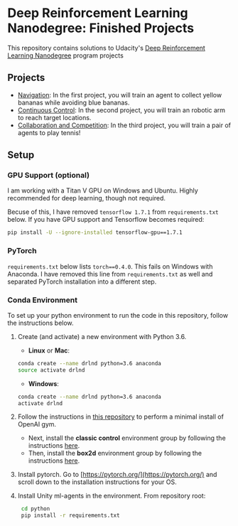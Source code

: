 
# Deep Reinforcement Learning Nanodegree: Finished Projects

This repository contains solutions to Udacity's [Deep Reinforcement Learning Nanodegree](https://www.udacity.com/course/deep-reinforcement-learning-nanodegree--nd893) program projects

## Projects

* [Navigation](p1_navigation): In the first project, you will train an agent to collect yellow bananas while avoiding blue bananas.
* [Continuous Control](https://github.com/udacity/deep-reinforcement-learning/tree/master/p2_continuous-control): In the second project, you will train an robotic arm to reach target locations.
* [Collaboration and Competition](https://github.com/udacity/deep-reinforcement-learning/tree/master/p3_collab-compet): In the third project, you will train a pair of agents to play tennis! 

## Setup

### GPU Support (optional)

I am working with a Titan V GPU on Windows and Ubuntu. Highly recommended for deep learning, though not required.

Becuse of this, I have removed `tensorflow 1.7.1` from `requirements.txt` below. If you have GPU support and Tensorflow becomes required:

```bash
pip install -U --ignore-installed tensorflow-gpu==1.7.1
```

### PyTorch

`requirements.txt` below lists `torch==0.4.0`. This fails on Windows with Anaconda. I have removed this line from `requirements.txt` as well and separated PyTorch installation into a different step.

### Conda Environment

To set up your python environment to run the code in this repository, follow the instructions below.

1. Create (and activate) a new environment with Python 3.6.

	- __Linux__ or __Mac__: 
	```bash
	conda create --name drlnd python=3.6 anaconda
	source activate drlnd
	```
	- __Windows__: 
	```bash
	conda create --name drlnd python=3.6 anaconda
	activate drlnd
	```
	
2. Follow the instructions in [this repository](https://github.com/openai/gym) to perform a minimal install of OpenAI gym.  
	- Next, install the **classic control** environment group by following the instructions [here](https://github.com/openai/gym#classic-control).
	- Then, install the **box2d** environment group by following the instructions [here](https://github.com/openai/gym#box2d).

3. Install pytorch. Go to [https://pytorch.org/](https://pytorch.org/) and scroll down to the installation instructions for your OS.
	
4. Install Unity ml-agents in the environment. From repository root:
   ```bash
    cd python
	pip install -r requirements.txt
    ```


